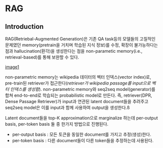 # RAG
## Introduction
RAG(Retriebal-Augmented Generation)은 기존 QA task등의 모델들의 고질적인 문제였던 memory(pretrain을 거치며 학습된 지식 정보)를 수정, 확장이 불가능하다는 점과 hallucination(환각)을 생성한다는 점을 non-parametic memory(i.e., retrieval-based)를 통해 보완할 수 있다. 

[image1](../images/RAG_image1.png)

non-parametric memory는 wikipedia 데이터의 벡터 인덱스(vector index)로, pre-train된 retriever가 접근한다(*retriever가 wikipedia passage를 input으로 벡터 인덱스를 생성함*). non-parametric memory와 seq2seq model(generator)를 합쳐 end-to-end로 학습되는 probabilistic model로 만든다. 즉, retriever(DPR, Dense Passage Retriever)가 input과 연관된 latent document들을 추려주고 seq2seq model은 이를 input과 함께 사용하여 output을 생성한다.ß

Latent document들을 top-K approximation으로 marginalize 하는데 per-output basis, per-token basis 둘 중 한가지 방법으로 진행된다.

* per-output basis : 모든 토큰을 동일한 document를 가지고 추정(생성)한다.
* per-token basis : 다른 document들이 다른 token들을 추정하는데 사용된다.